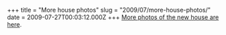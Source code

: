 +++
title = "More house photos"
slug = "2009/07/more-house-photos/"
date = 2009-07-27T00:03:12.000Z
+++
[More photos of the new house are here](/app/photos?gallery=summer_2009&photo=100_house_front).